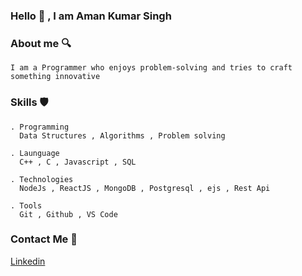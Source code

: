 ### Hello :wave: , I am Aman Kumar Singh

### About me :mag:
    I am a Programmer who enjoys problem-solving and tries to craft something innovative
    
### Skills :shield:
    . Programming 
      Data Structures , Algorithms , Problem solving
      
    . Launguage
      C++ , C , Javascript , SQL 
      
    . Technologies
      NodeJs , ReactJS , MongoDB , Postgresql , ejs , Rest Api
      
    . Tools
      Git , Github , VS Code
    
### Contact Me :speech_balloon:
   [Linkedin](https://www.linkedin.com/in/markamansingh/)
